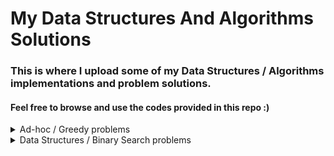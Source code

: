 # My Data Structures And Algorithms Solutions

### This is where I upload some of my Data Structures / Algorithms implementations and problem solutions.

#### Feel free to browse and use the codes provided in this repo :)

<details>
  <summary>Ad-hoc / Greedy problems</summary>
  
  - [Codeforces 767A - A. SnackTower](https://codeforces.com/contest/767/problem/A) | [Solution (cpp)](problems_solutions/codeforces_767A.cpp)
  -   [Codeforces 978E - E. Bus Video System](https://codeforces.com/contest/978/problem/E) | [Solution (cpp)](problems_solutions/codeforces_978E.cpp)

</details>

<details>
  <summary>Data Structures / Binary Search problems</summary>
  
  - [Codeforces 978F - F. Mentors](https://codeforces.com/contest/978/problem/F) | [Solution (cpp)](problems_solutions/codeforces_978F.cpp)

</details>
